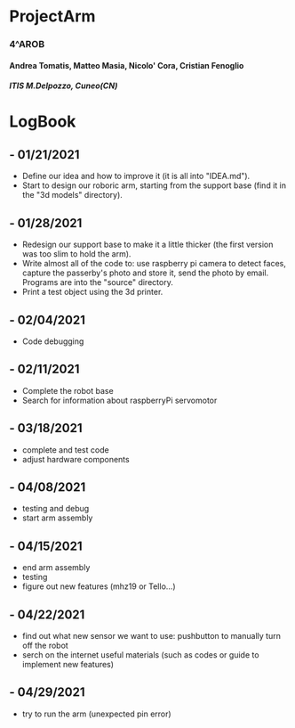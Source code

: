 # ProjectArm
### 4^AROB
#### Andrea Tomatis, Matteo Masia, Nicolo' Cora, Cristian Fenoglio
##### ITIS M.Delpozzo, Cuneo(CN)


# LogBook

## - **01/21/2021**
+ Define our idea and how to improve it (it is all into "IDEA.md").
+ Start to design our roboric arm, starting from the support base (find it in the "3d models" directory).

## - **01/28/2021**
+ Redesign our support base to make it a little thicker (the first version was too slim to hold the arm).
+ Write almost all of the code to: use raspberry pi camera to detect faces, capture the passerby's photo and store it, send the photo by email.
  Programs are into the "source" directory.
+ Print a test object using the 3d printer.

## - **02/04/2021**
+ Code debugging

## - **02/11/2021**
+ Complete the robot base
+ Search for information about raspberryPi servomotor

## - **03/18/2021**
+ complete and test code
+ adjust hardware components

## - **04/08/2021**
+ testing and debug
+ start arm assembly

## - **04/15/2021**
+ end arm assembly
+ testing
+ figure out new features (mhz19 or Tello...)

## - **04/22/2021**
+ find out what new sensor we want to use: pushbutton to manually turn off the robot
+ serch on the internet useful materials (such as codes or guide to implement new features)

## - **04/29/2021**
+ try to run the arm (unexpected pin error)

